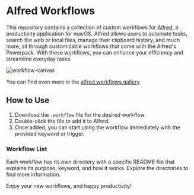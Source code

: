 # Alfred Workflows

This repository contains a collection of custom workflows for [Alfred](https://www.alfredapp.com/), a productivity application for macOS. Alfred allows users to automate tasks, search the web or local files, manage their clipboard history, and much more, all through customizable workflows that come with the Alfred's Powerpack. With these workflows, you can enhance your efficiency and streamline everyday tasks.

![workflow-canvas](https://github.com/user-attachments/assets/47e393aa-c257-4e19-96e6-2d6424c45b63)

You can find even more in the [alfred workflows gallery](https://www.alfredapp.com/workflows/)

## How to Use

1. Download the `.workflow` file for the desired workflow.
2. Double-click the file to add it to Alfred.
3. Once added, you can start using the workflow immediately with the provided keyword or trigger.

### Workflow List

Each workflow has its own directory with a specific README file that explains its purpose, keyword, and how it works. Explore the directories to find more information.

Enjoy your new workflows, and happy productivity!
